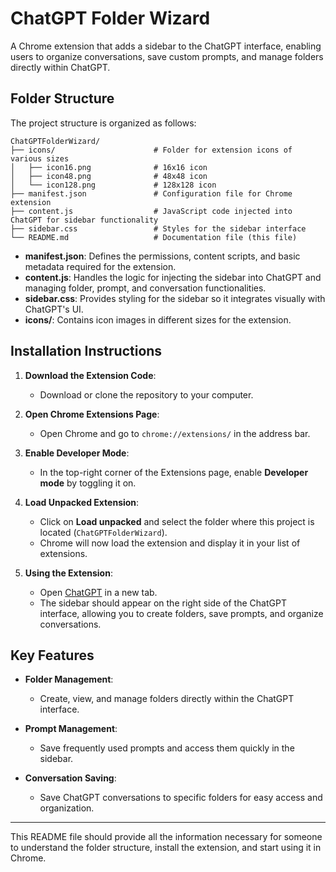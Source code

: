 # ChatGPT Folder Wizard

A Chrome extension that adds a sidebar to the ChatGPT interface, enabling users to organize conversations, save custom prompts, and manage folders directly within ChatGPT.

## Folder Structure

The project structure is organized as follows:

```
ChatGPTFolderWizard/
├── icons/                      # Folder for extension icons of various sizes
│   ├── icon16.png              # 16x16 icon
│   ├── icon48.png              # 48x48 icon
│   └── icon128.png             # 128x128 icon
├── manifest.json               # Configuration file for Chrome extension
├── content.js                  # JavaScript code injected into ChatGPT for sidebar functionality
├── sidebar.css                 # Styles for the sidebar interface
└── README.md                   # Documentation file (this file)
```

- **manifest.json**: Defines the permissions, content scripts, and basic metadata required for the extension.
- **content.js**: Handles the logic for injecting the sidebar into ChatGPT and managing folder, prompt, and conversation functionalities.
- **sidebar.css**: Provides styling for the sidebar so it integrates visually with ChatGPT's UI.
- **icons/**: Contains icon images in different sizes for the extension.

## Installation Instructions

1. **Download the Extension Code**:
   - Download or clone the repository to your computer.

2. **Open Chrome Extensions Page**:
   - Open Chrome and go to `chrome://extensions/` in the address bar.

3. **Enable Developer Mode**:
   - In the top-right corner of the Extensions page, enable **Developer mode** by toggling it on.

4. **Load Unpacked Extension**:
   - Click on **Load unpacked** and select the folder where this project is located (`ChatGPTFolderWizard`).
   - Chrome will now load the extension and display it in your list of extensions.

5. **Using the Extension**:
   - Open [ChatGPT](https://chat.openai.com) in a new tab.
   - The sidebar should appear on the right side of the ChatGPT interface, allowing you to create folders, save prompts, and organize conversations.

## Key Features

- **Folder Management**:
  - Create, view, and manage folders directly within the ChatGPT interface.
  
- **Prompt Management**:
  - Save frequently used prompts and access them quickly in the sidebar.

- **Conversation Saving**:
  - Save ChatGPT conversations to specific folders for easy access and organization.

---

This README file should provide all the information necessary for someone to understand the folder structure, install the extension, and start using it in Chrome.
